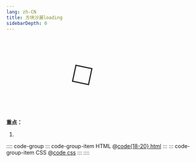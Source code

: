 ```yaml
---
lang: zh-CN
title: 方块沙漏loading
sidebarDepth: 0
---
```


<div class="loader-container">
  <div class="loader"></div>
</div>

<style>
@keyframes square-sandglass {
  0% {
    transform: translate(-50%, -50%) rotate(0deg);
  }
  25% {
    transform: translate(-50%, -50%) rotate(180deg);
  }
  50% {
    transform: translate(-50%, -50%) rotate(180deg);
  }
  75% {
    transform: translate(-50%, -50%) rotate(360deg);
  }
  100% {
    transform: translate(-50%, -50%) rotate(360deg);
  }
}
@keyframes square-sandglass-bg {
  0% {
    height: 0;
  }
  25% {
    height: 0;
  }
  50% {
    height: 42px;
  }
  75% {
    height: 42px;
  }
  100% {
    height: 0;
  }
}
</style>

<style scoped>
.loader-container {
  position: relative;
  width: 400px;
  height: 200px;
}
.loader {
  position: absolute;
  top: 50%;
  left: 50%;
  transform: translate(-50%, -50%);
  width: 40px;
  height: 40px;
  border: 3px solid #262626;
  animation: square-sandglass 2s linear infinite;
}
.loader::before {
  content: '';
  position: absolute;
  top: 0;
  left: 0;
  margin: -1px;
  height: 42px;
  width: 42px;
  background-color: #262626;
  animation: square-sandglass-bg 2s linear infinite;
}
html.dark .loader {
  border: 3px solid #fff;
}
html.dark .loader::before {
  background-color: #fff;
}
</style>


**重点：**

1. 


:::: code-group
::: code-group-item HTML
@[code{18-20} html](./index.html)
:::
::: code-group-item CSS
@[code css](./style.css)
:::
::::

